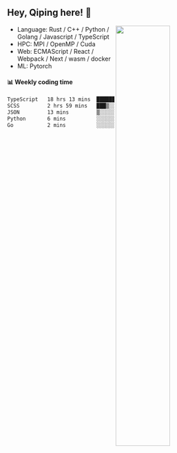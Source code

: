 

## Hey, Qiping here! :wave:

[<img align="right" width="50%" src="https://github-readme-stats.vercel.app/api?username=ppppqp&theme=dark&show_icons=true">](https://metrics.lecoq.io/ppppqp?template=classic)



-   Language: Rust / C++ / Python / Golang / Javascript / TypeScript
-   HPC: MPI / OpenMP / Cuda
-   Web: ECMAScript / React / Webpack / Next / wasm / docker
-   ML: Pytorch



#### :bar_chart: Weekly coding time

<!--START_SECTION:waka-->

```txt
TypeScript   18 hrs 13 mins  █████████████████████░░░░   84.23 %
SCSS         2 hrs 59 mins   ███▒░░░░░░░░░░░░░░░░░░░░░   13.82 %
JSON         13 mins         ▒░░░░░░░░░░░░░░░░░░░░░░░░   01.08 %
Python       6 mins          ░░░░░░░░░░░░░░░░░░░░░░░░░   00.49 %
Go           2 mins          ░░░░░░░░░░░░░░░░░░░░░░░░░   00.23 %
```

<!--END_SECTION:waka-->
